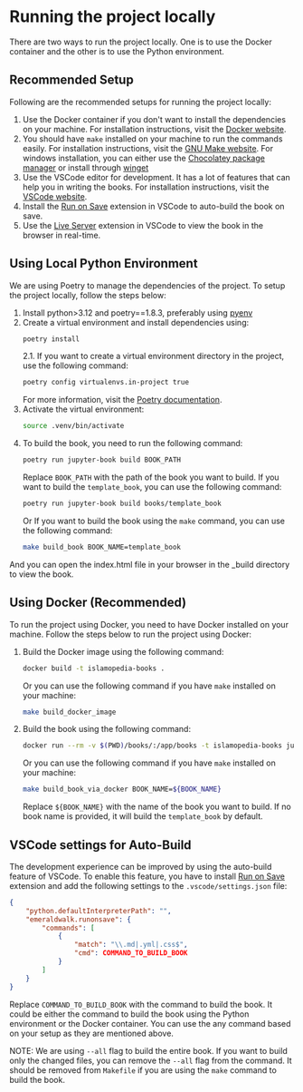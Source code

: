 # Running the project locally
There are two ways to run the project locally. One is to use the Docker container and the other is to use the Python environment. 

## Recommended Setup
Following are the recommended setups for running the project locally:
1. Use the Docker container if you don't want to install the dependencies on your machine. For installation instructions, visit the [Docker website](https://docs.docker.com/get-docker/).
2. You should have `make` installed on your machine to run the commands easily. For installation instructions, visit the [GNU Make website](https://www.gnu.org/software/make/). For windows installation, you can either use the [Chocolatey package manager](https://chocolatey.org/) or install through [winget](https://stackoverflow.com/a/73862277)
3. Use the VSCode editor for development. It has a lot of features that can help you in writing the books. For installation instructions, visit the [VSCode website](https://code.visualstudio.com/).
4. Install the [Run on Save](https://marketplace.visualstudio.com/items?itemName=emeraldwalk.RunOnSave) extension in VSCode to auto-build the book on save.
5. Use the [Live Server](https://marketplace.visualstudio.com/items?itemName=ritwickdey.LiveServer) extension in VSCode to view the book in the browser in real-time.

## Using Local Python Environment
We are using Poetry to manage the dependencies of the project. To setup the project locally, follow the steps below:
1. Install python>3.12 and poetry==1.8.3, preferably using [pyenv](https://github.com/pyenv/pyenv)
2. Create a virtual environment and install dependencies using:
    ```bash
    poetry install
    ```
    2.1. If you want to create a virtual environment directory in the project, use the following command:
    ```bash
    poetry config virtualenvs.in-project true
    ```
    For more information, visit the [Poetry documentation](https://python-poetry.org/docs/configuration/#virtualenvsin-project).
3. Activate the virtual environment:
    ```bash
    source .venv/bin/activate
    ```
4. To build the book, you need to run the following command:
    ```bash
    poetry run jupyter-book build BOOK_PATH
    ```
    Replace `BOOK_PATH` with the path of the book you want to build. If you want to build the `template_book`, you can use the following command:
    ```bash
    poetry run jupyter-book build books/template_book
    ```
    Or If you want to build the book using the `make` command, you can use the following command:
    ```bash
    make build_book BOOK_NAME=template_book
    ```

And you can open the index.html file in your browser in the _build directory to view the book.

## Using Docker (Recommended)
To run the project using Docker, you need to have Docker installed on your machine. Follow the steps below to run the project using Docker:
1. Build the Docker image using the following command:
    ```bash
    docker build -t islamopedia-books .
    ```
    Or you can use the following command if you have `make` installed on your machine:
    ```bash
    make build_docker_image
    ```
2. Build the book using the following command:
    ```bash
    docker run --rm -v $(PWD)/books/:/app/books -t islamopedia-books jupyter-book build --all /app/books/${BOOK_NAME}
    ```
    Or you can use the following command if you have `make` installed on your machine:
    ```bash
    make build_book_via_docker BOOK_NAME=${BOOK_NAME}
    ```
    Replace `${BOOK_NAME}` with the name of the book you want to build. If no book name is provided, it will build the `template_book` by default.

## VSCode settings for Auto-Build
The development experience can be improved by using the auto-build feature of VSCode. To enable this feature, you have to install [Run on Save](https://marketplace.visualstudio.com/items?itemName=emeraldwalk.RunOnSave) extension and add the following settings to the `.vscode/settings.json` file:
```json
{
    "python.defaultInterpreterPath": "",
    "emeraldwalk.runonsave": {
        "commands": [
            {
                "match": "\\.md|.yml|.css$",
                "cmd": COMMAND_TO_BUILD_BOOK
            }
        ]
    }
}
```

Replace `COMMAND_TO_BUILD_BOOK` with the command to build the book. It could be either the command to build the book using the Python environment or the Docker container. You can use the any command based on your setup as they are mentioned above.

NOTE: We are using `--all` flag to build the entire book. If you want to build only the changed files, you can remove the `--all` flag from the command. It should be removed from `Makefile` if you are using the `make` command to build the book.
 